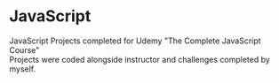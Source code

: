 # JavaScript
JavaScript Projects completed for Udemy "The Complete JavaScript Course"
<br/> Projects were coded alongside instructor and challenges completed by myself. 

